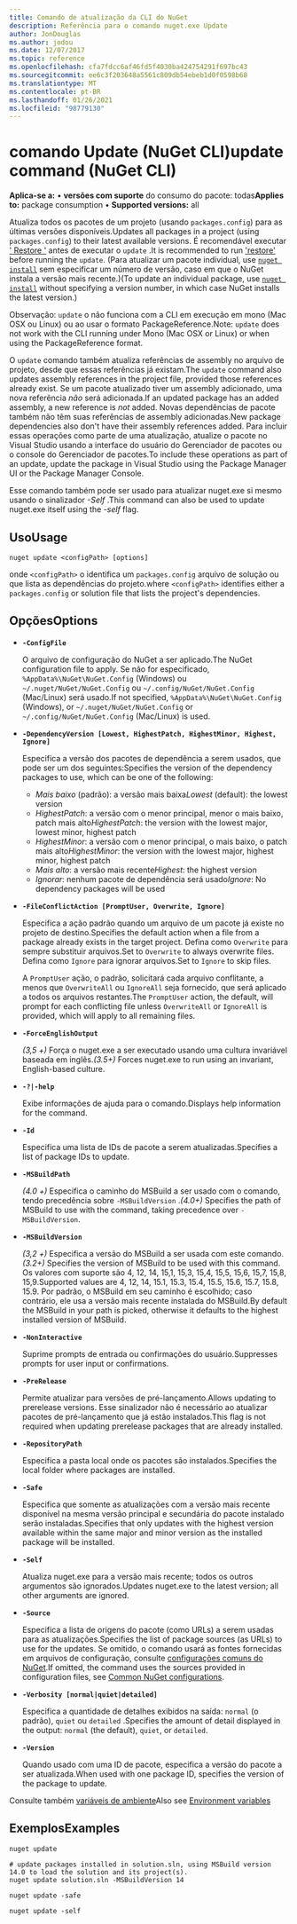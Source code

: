 ```yaml
---
title: Comando de atualização da CLI do NuGet
description: Referência para o comando nuget.exe Update
author: JonDouglas
ms.author: jodou
ms.date: 12/07/2017
ms.topic: reference
ms.openlocfilehash: cfa7fdcc6af46fd5f4030ba424754291f697bc43
ms.sourcegitcommit: ee6c3f203648a5561c809db54ebeb1d0f0598b68
ms.translationtype: MT
ms.contentlocale: pt-BR
ms.lasthandoff: 01/26/2021
ms.locfileid: "98779130"
---
```

# <a name="update-command-nuget-cli"></a><span data-ttu-id="c244b-103">comando Update (NuGet CLI)</span><span class="sxs-lookup"><span data-stu-id="c244b-103">update command (NuGet CLI)</span></span>

<span data-ttu-id="c244b-104">**Aplica-se a:** &bullet; **versões com suporte** do consumo do pacote: todas</span><span class="sxs-lookup"><span data-stu-id="c244b-104">**Applies to:** package consumption &bullet; **Supported versions:** all</span></span>

<span data-ttu-id="c244b-105">Atualiza todos os pacotes de um projeto (usando `packages.config`) para as últimas versões disponíveis.</span><span class="sxs-lookup"><span data-stu-id="c244b-105">Updates all packages in a project (using `packages.config`) to their latest available versions.</span></span> <span data-ttu-id="c244b-106">É recomendável executar [' Restore '](cli-ref-restore.md) antes de executar o `update` .</span><span class="sxs-lookup"><span data-stu-id="c244b-106">It is recommended to run ['restore'](cli-ref-restore.md) before running the `update`.</span></span> <span data-ttu-id="c244b-107">(Para atualizar um pacote individual, use [`nuget install`](cli-ref-install.md) sem especificar um número de versão, caso em que o NuGet instala a versão mais recente.)</span><span class="sxs-lookup"><span data-stu-id="c244b-107">(To update an individual package, use [`nuget install`](cli-ref-install.md) without specifying a version number, in which case NuGet installs the latest version.)</span></span>

<span data-ttu-id="c244b-108">Observação: `update` o não funciona com a CLI em execução em mono (Mac OSX ou Linux) ou ao usar o formato PackageReference.</span><span class="sxs-lookup"><span data-stu-id="c244b-108">Note: `update` does not work with the CLI running under Mono (Mac OSX or Linux) or when using the PackageReference format.</span></span>

<span data-ttu-id="c244b-109">O `update` comando também atualiza referências de assembly no arquivo de projeto, desde que essas referências já existam.</span><span class="sxs-lookup"><span data-stu-id="c244b-109">The `update` command also updates assembly references in the project file, provided those references already exist.</span></span> <span data-ttu-id="c244b-110">Se um pacote atualizado tiver um assembly adicionado, uma nova referência *não* será adicionada.</span><span class="sxs-lookup"><span data-stu-id="c244b-110">If an updated package has an added assembly, a new reference is *not* added.</span></span> <span data-ttu-id="c244b-111">Novas dependências de pacote também não têm suas referências de assembly adicionadas.</span><span class="sxs-lookup"><span data-stu-id="c244b-111">New package dependencies also don't have their assembly references added.</span></span> <span data-ttu-id="c244b-112">Para incluir essas operações como parte de uma atualização, atualize o pacote no Visual Studio usando a interface do usuário do Gerenciador de pacotes ou o console do Gerenciador de pacotes.</span><span class="sxs-lookup"><span data-stu-id="c244b-112">To include these operations as part of an update, update the package in Visual Studio using the Package Manager UI or the Package Manager Console.</span></span>

<span data-ttu-id="c244b-113">Esse comando também pode ser usado para atualizar nuget.exe si mesmo usando o sinalizador *-Self* .</span><span class="sxs-lookup"><span data-stu-id="c244b-113">This command can also be used to update nuget.exe itself using the *-self* flag.</span></span>

## <a name="usage"></a><span data-ttu-id="c244b-114">Uso</span><span class="sxs-lookup"><span data-stu-id="c244b-114">Usage</span></span>

```cli
nuget update <configPath> [options]
```

<span data-ttu-id="c244b-115">onde `<configPath>` o identifica um `packages.config` arquivo de solução ou que lista as dependências do projeto.</span><span class="sxs-lookup"><span data-stu-id="c244b-115">where `<configPath>` identifies either a `packages.config` or solution file that lists the project's dependencies.</span></span>

## <a name="options"></a><span data-ttu-id="c244b-116">Opções</span><span class="sxs-lookup"><span data-stu-id="c244b-116">Options</span></span>

- **`-ConfigFile`**

  <span data-ttu-id="c244b-117">O arquivo de configuração do NuGet a ser aplicado.</span><span class="sxs-lookup"><span data-stu-id="c244b-117">The NuGet configuration file to apply.</span></span> <span data-ttu-id="c244b-118">Se não for especificado, `%AppData%\NuGet\NuGet.Config` (Windows) ou `~/.nuget/NuGet/NuGet.Config` ou `~/.config/NuGet/NuGet.Config` (Mac/Linux) será usado.</span><span class="sxs-lookup"><span data-stu-id="c244b-118">If not specified, `%AppData%\NuGet\NuGet.Config` (Windows), or `~/.nuget/NuGet/NuGet.Config` or `~/.config/NuGet/NuGet.Config` (Mac/Linux) is used.</span></span>
  
- **`-DependencyVersion [Lowest, HighestPatch, HighestMinor, Highest, Ignore]`**

  <span data-ttu-id="c244b-119">Especifica a versão dos pacotes de dependência a serem usados, que pode ser um dos seguintes:</span><span class="sxs-lookup"><span data-stu-id="c244b-119">Specifies the version of the dependency packages to use, which can be one of the following:</span></span><br/><ul><li><span data-ttu-id="c244b-120">*Mais baixo* (padrão): a versão mais baixa</span><span class="sxs-lookup"><span data-stu-id="c244b-120">*Lowest* (default): the lowest version</span></span></li><li><span data-ttu-id="c244b-121">*HighestPatch*: a versão com o menor principal, menor o mais baixo, patch mais alto</span><span class="sxs-lookup"><span data-stu-id="c244b-121">*HighestPatch*: the version with the lowest major, lowest minor, highest patch</span></span></li><li><span data-ttu-id="c244b-122">*HighestMinor*: a versão com o menor principal, o mais baixo, o patch mais alto</span><span class="sxs-lookup"><span data-stu-id="c244b-122">*HighestMinor*: the version with the lowest major, highest minor, highest patch</span></span></li><li><span data-ttu-id="c244b-123">*Mais alto*: a versão mais recente</span><span class="sxs-lookup"><span data-stu-id="c244b-123">*Highest*: the highest version</span></span></li><li><span data-ttu-id="c244b-124">*Ignorar*: nenhum pacote de dependência será usado</span><span class="sxs-lookup"><span data-stu-id="c244b-124">*Ignore*: No dependency packages will be used</span></span></li></ul>

- **`-FileConflictAction [PromptUser, Overwrite, Ignore]`**

  <span data-ttu-id="c244b-125">Especifica a ação padrão quando um arquivo de um pacote já existe no projeto de destino.</span><span class="sxs-lookup"><span data-stu-id="c244b-125">Specifies the default action when a file from a package already exists in the target project.</span></span> <span data-ttu-id="c244b-126">Defina como `Overwrite` para sempre substituir arquivos.</span><span class="sxs-lookup"><span data-stu-id="c244b-126">Set to `Overwrite` to always overwrite files.</span></span> <span data-ttu-id="c244b-127">Defina como `Ignore` para ignorar arquivos.</span><span class="sxs-lookup"><span data-stu-id="c244b-127">Set to `Ignore` to skip files.</span></span>

  <span data-ttu-id="c244b-128">A `PromptUser` ação, o padrão, solicitará cada arquivo conflitante, a menos que `OverwriteAll` ou `IgnoreAll` seja fornecido, que será aplicado a todos os arquivos restantes.</span><span class="sxs-lookup"><span data-stu-id="c244b-128">The `PromptUser` action, the default, will prompt for each conflicting file unless `OverwriteAll` or `IgnoreAll` is provided, which will apply to all remaining files.</span></span>

- **`-ForceEnglishOutput`**

  <span data-ttu-id="c244b-129">*(3,5 +)* Força o nuget.exe a ser executado usando uma cultura invariável baseada em inglês.</span><span class="sxs-lookup"><span data-stu-id="c244b-129">*(3.5+)* Forces nuget.exe to run using an invariant, English-based culture.</span></span>

- **`-?|-help`**

  <span data-ttu-id="c244b-130">Exibe informações de ajuda para o comando.</span><span class="sxs-lookup"><span data-stu-id="c244b-130">Displays help information for the command.</span></span>

- **`-Id`**

  <span data-ttu-id="c244b-131">Especifica uma lista de IDs de pacote a serem atualizadas.</span><span class="sxs-lookup"><span data-stu-id="c244b-131">Specifies a list of package IDs to update.</span></span>

- **`-MSBuildPath`**

  <span data-ttu-id="c244b-132">*(4.0 +)* Especifica o caminho do MSBuild a ser usado com o comando, tendo precedência sobre `-MSBuildVersion` .</span><span class="sxs-lookup"><span data-stu-id="c244b-132">*(4.0+)* Specifies the path of MSBuild to use with the command, taking precedence over `-MSBuildVersion`.</span></span>

- **`-MSBuildVersion`**

  <span data-ttu-id="c244b-133">*(3,2 +)* Especifica a versão do MSBuild a ser usada com este comando.</span><span class="sxs-lookup"><span data-stu-id="c244b-133">*(3.2+)* Specifies the version of MSBuild to be used with this command.</span></span> <span data-ttu-id="c244b-134">Os valores com suporte são 4, 12, 14, 15,1, 15,3, 15,4, 15,5, 15,6, 15,7, 15,8, 15,9.</span><span class="sxs-lookup"><span data-stu-id="c244b-134">Supported values are 4, 12, 14, 15.1, 15.3, 15.4, 15.5, 15.6, 15.7, 15.8, 15.9.</span></span> <span data-ttu-id="c244b-135">Por padrão, o MSBuild em seu caminho é escolhido; caso contrário, ele usa a versão mais recente instalada do MSBuild.</span><span class="sxs-lookup"><span data-stu-id="c244b-135">By default the MSBuild in your path is picked, otherwise it defaults to the highest installed version of MSBuild.</span></span>

- **`-NonInteractive`**

  <span data-ttu-id="c244b-136">Suprime prompts de entrada ou confirmações do usuário.</span><span class="sxs-lookup"><span data-stu-id="c244b-136">Suppresses prompts for user input or confirmations.</span></span>

- **`-PreRelease`**

  <span data-ttu-id="c244b-137">Permite atualizar para versões de pré-lançamento.</span><span class="sxs-lookup"><span data-stu-id="c244b-137">Allows updating to prerelease versions.</span></span> <span data-ttu-id="c244b-138">Esse sinalizador não é necessário ao atualizar pacotes de pré-lançamento que já estão instalados.</span><span class="sxs-lookup"><span data-stu-id="c244b-138">This flag is not required when updating prerelease packages that are already installed.</span></span>

- **`-RepositoryPath`**

  <span data-ttu-id="c244b-139">Especifica a pasta local onde os pacotes são instalados.</span><span class="sxs-lookup"><span data-stu-id="c244b-139">Specifies the local folder where packages are installed.</span></span>

- **`-Safe`**

  <span data-ttu-id="c244b-140">Especifica que somente as atualizações com a versão mais recente disponível na mesma versão principal e secundária do pacote instalado serão instaladas.</span><span class="sxs-lookup"><span data-stu-id="c244b-140">Specifies that only updates with the highest version available within the same major and minor version as the installed package will be installed.</span></span>

- **`-Self`**

  <span data-ttu-id="c244b-141">Atualiza nuget.exe para a versão mais recente; todos os outros argumentos são ignorados.</span><span class="sxs-lookup"><span data-stu-id="c244b-141">Updates nuget.exe to the latest version; all other arguments are ignored.</span></span>

- **`-Source`**

  <span data-ttu-id="c244b-142">Especifica a lista de origens do pacote (como URLs) a serem usadas para as atualizações.</span><span class="sxs-lookup"><span data-stu-id="c244b-142">Specifies the list of package sources (as URLs) to use for the updates.</span></span> <span data-ttu-id="c244b-143">Se omitido, o comando usará as fontes fornecidas em arquivos de configuração, consulte [configurações comuns do NuGet](../../consume-packages/configuring-nuget-behavior.md).</span><span class="sxs-lookup"><span data-stu-id="c244b-143">If omitted, the command uses the sources provided in configuration files, see [Common NuGet configurations](../../consume-packages/configuring-nuget-behavior.md).</span></span>

- **`-Verbosity [normal|quiet|detailed]`**

  <span data-ttu-id="c244b-144">Especifica a quantidade de detalhes exibidos na saída: `normal` (o padrão), `quiet` ou `detailed` .</span><span class="sxs-lookup"><span data-stu-id="c244b-144">Specifies the amount of detail displayed in the output: `normal` (the default), `quiet`, or `detailed`.</span></span>

- **`-Version`**

  <span data-ttu-id="c244b-145">Quando usado com uma ID de pacote, especifica a versão do pacote a ser atualizada.</span><span class="sxs-lookup"><span data-stu-id="c244b-145">When used with one package ID, specifies the version of the package to update.</span></span>

<span data-ttu-id="c244b-146">Consulte também [variáveis de ambiente](cli-ref-environment-variables.md)</span><span class="sxs-lookup"><span data-stu-id="c244b-146">Also see [Environment variables](cli-ref-environment-variables.md)</span></span>

## <a name="examples"></a><span data-ttu-id="c244b-147">Exemplos</span><span class="sxs-lookup"><span data-stu-id="c244b-147">Examples</span></span>

```cli
nuget update

# update packages installed in solution.sln, using MSBuild version 14.0 to load the solution and its project(s).
nuget update solution.sln -MSBuildVersion 14

nuget update -safe

nuget update -self
```
